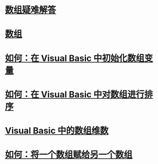 # [数组疑难解答](troubleshooting-arrays.md)
# [数组](index.md)
# [如何：在 Visual Basic 中初始化数组变量](how-to-initialize-an-array-variable.md)
# [如何：在 Visual Basic 中对数组进行排序](how-to-sort-an-array.md)
# [Visual Basic 中的数组维数](array-dimensions.md)
# [如何：将一个数组赋给另一个数组](how-to-assign-one-array-to-another-array.md)
